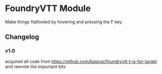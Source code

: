# FoundryVTT Module

Make things flatfooted by hovering and pressing the F key.

## Changelog

### v1.0

acquired all code from https://github.com/basicer/foundryvtt-t-is-for-target and rewrote the important bits
